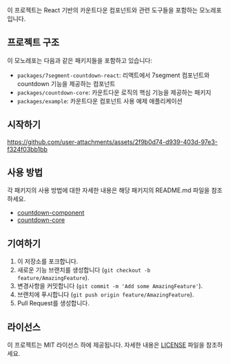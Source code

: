이 프로젝트는 React 기반의 카운트다운 컴포넌트와 관련 도구들을 포함하는 모노레포입니다.

## 프로젝트 구조

이 모노레포는 다음과 같은 패키지들을 포함하고 있습니다:

- `packages/7segment-countdown-react`: 리액트에서 7segment 컴포넌트와 countdown 기능을 제공하는 컴포넌트
- `packages/countdown-core`: 카운트다운 로직의 핵심 기능을 제공하는 패키지
- `packages/example`: 카운트다운 컴포넌트 사용 예제 애플리케이션

## 시작하기
https://github.com/user-attachments/assets/2f9b0d74-d939-403d-97e3-f324f03bb1bb

## 사용 방법

각 패키지의 사용 방법에 대한 자세한 내용은 해당 패키지의 README.md 파일을 참조하세요.

- [countdown-component](packages/7segment-countdown-react/README.md)
- [countdown-core](packages/countdown-core/README.md)

## 기여하기

1. 이 저장소를 포크합니다.
2. 새로운 기능 브랜치를 생성합니다 (`git checkout -b feature/AmazingFeature`).
3. 변경사항을 커밋합니다 (`git commit -m 'Add some AmazingFeature'`).
4. 브랜치에 푸시합니다 (`git push origin feature/AmazingFeature`).
5. Pull Request를 생성합니다.

## 라이선스

이 프로젝트는 MIT 라이선스 하에 제공됩니다. 자세한 내용은 [LICENSE](LICENSE) 파일을 참조하세요.
